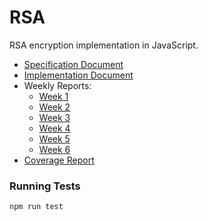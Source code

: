 # RSA
RSA encryption implementation in JavaScript.

* [Specification Document](Documentation/Specification.md)
* [Implementation Document](Documentation/Implementation.md)
* Weekly Reports:
  * [Week 1](Documentation/WeeklyReports/Week1.md)
  * [Week 2](Documentation/WeeklyReports/Week2.md)
  * [Week 3](Documentation/WeeklyReports/Week3.md)
  * [Week 4](Documentation/WeeklyReports/Week4.md)
  * [Week 5](Documentation/WeeklyReports/Week5.md)
  * [Week 6](Documentation/WeeklyReports/Week6.md)
* [Coverage Report](https://github.com/anton-matveev-hel/RSA/commit/HEAD#comments)

<h3>Running Tests</h3>

```bash
npm run test
```
